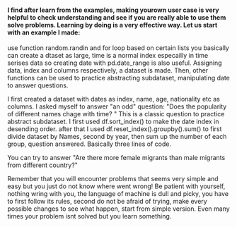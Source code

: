 #### I find after learn from the examples, making yourown user case is very helpful to check understanding and see if you are really able to use them solve problems. Learning by doing is a very effective way. Let us start with an example I made:
use function random.randin and for loop based on certain lists you basically can create a dtaset as large, time is a normal index especailly in time serises data so creating date with pd.date_range is also useful. Assigning data, index and columns respectively, a dataset is made. Then, other functions can be used to practice abstracting subdataset, manipulating date to answer questions.

I first created a dataset with dates as index, name, age, nationality etc as columns. I asked myself to answer "an odd" question: "Does the popularity of different names chage with time? " This is a classic question to practice abstract subdataset. I first used df.sort_index() to make the date index in desending order. after that I used df.reset_index().groupby().sum() to first divide dataset by Names, second by year, then sum up the number of each group, question answered. Basically three lines of code.

You can try to answer "Are there more female migrants than male migrants from different country?"

Remember that you will encounter problems that seems very simple and easy but you just do not know where went wrong! Be patient with yourself, nothing wring with you, the language of machine is dull and picky, you have to first follow its rules, second do not be afraid of trying, make every possible changes to see what happen, start from simple version. Even many times your problem isnt solved but you learn something.  
